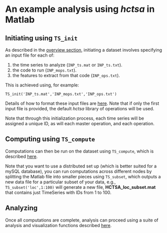 # An example analysis using *hctsa* in Matlab



## Initiating using `TS_init`

As described in the [overview section](setup.md), initiating a dataset involves specifying an input file for each of:
1. the time series to analyze (`INP_ts.mat` or `INP_ts.txt`).
1. the code to run (`INP_mops.txt`).
1. the features to extract from that code (`INP_ops.txt`).

This is achieved using, for example:

    TS_init('INP_ts.mat','INP_mops.txt','INP_ops.txt')

Details of how to format these input files are [here](input_files.md).
Note that if only the first input file is provided, the default *hctsa* library of operations will be used.

Note that through this initialization process, each time series will be assigned a unique ID, as will each master operation, and each operation.

## Computing using `TS_compute`

Computations can then be run on the dataset using `TS_compute`, which is described [here](calculating.md).

Note that you want to use a distributed set up (which is better suited for a mySQL database), you can run computations across different nodes by splitting the Matlab file into smaller pieces using `TS_subset`, which outputs a new data file for a particular subset of your data, e.g.,
`TS_subset('loc',1:100)` will generate a new file, **HCTSA_loc_subset.mat** that contains just TimeSeries with IDs from 1 to 100.

## Analyzing

Once all computations are complete, analysis can proceed using a suite of analysis and visualization functions described [here](analyzing_visualizing.md).

